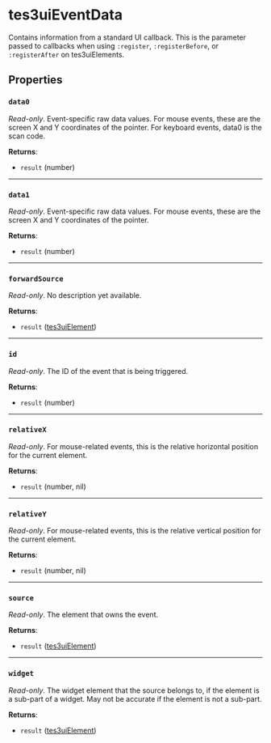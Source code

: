 # tes3uiEventData
<div class="search_terms" style="display: none">tes3uieventdata, eventdata</div>

<!---
	This file is autogenerated. Do not edit this file manually. Your changes will be ignored.
	More information: https://github.com/MWSE/MWSE/tree/master/docs
-->

Contains information from a standard UI callback. This is the parameter passed to callbacks when using `:register`, `:registerBefore`, or `:registerAfter` on tes3uiElements.

## Properties

### `data0`
<div class="search_terms" style="display: none">data0</div>

*Read-only*. Event-specific raw data values. For mouse events, these are the screen X and Y coordinates of the pointer. For keyboard events, data0 is the scan code.

**Returns**:

* `result` (number)

***

### `data1`
<div class="search_terms" style="display: none">data1</div>

*Read-only*. Event-specific raw data values. For mouse events, these are the screen X and Y coordinates of the pointer.

**Returns**:

* `result` (number)

***

### `forwardSource`
<div class="search_terms" style="display: none">forwardsource</div>

*Read-only*. No description yet available.

**Returns**:

* `result` ([tes3uiElement](../types/tes3uiElement.md))

***

### `id`
<div class="search_terms" style="display: none">id</div>

*Read-only*. The ID of the event that is being triggered.

**Returns**:

* `result` (number)

***

### `relativeX`
<div class="search_terms" style="display: none">relativex</div>

*Read-only*. For mouse-related events, this is the relative horizontal position for the current element.

**Returns**:

* `result` (number, nil)

***

### `relativeY`
<div class="search_terms" style="display: none">relativey</div>

*Read-only*. For mouse-related events, this is the relative vertical position for the current element.

**Returns**:

* `result` (number, nil)

***

### `source`
<div class="search_terms" style="display: none">source</div>

*Read-only*. The element that owns the event.

**Returns**:

* `result` ([tes3uiElement](../types/tes3uiElement.md))

***

### `widget`
<div class="search_terms" style="display: none">widget</div>

*Read-only*. The widget element that the source belongs to, if the element is a sub-part of a widget. May not be accurate if the element is not a sub-part.

**Returns**:

* `result` ([tes3uiElement](../types/tes3uiElement.md))

